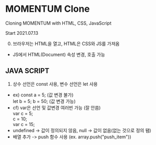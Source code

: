 # MOMENTUM Clone

Cloning MOMENTUM with HTML, CSS, JavaScript

Start 2021.07.13

0. 브라우저는 HTML을 열고, HTML은 CSS와 JS를 가져옴

- JS에서 HTML(Document) 속성 변경, 호출 가능

## JAVA SCRIPT

1. 상수 선언은 const 사용, 변수 선언은 let 사용 
 - ex) const a = 5; (값 변경 불가)  
       let b = 5; b = 50; (값 변경 가능)
 - cf) var은 선언 및 값변경 여러번 가능 (잘 안씀)  
       var c = 5;  
           c = 10;  
       var c = 15;
 - undefined -> 값이 정의되지 않음, null -> 값이 없음(없는 것으로 정의 됌)
 - 배열 추가 -> push 함수 사용 (ex. array.push("push_item"))